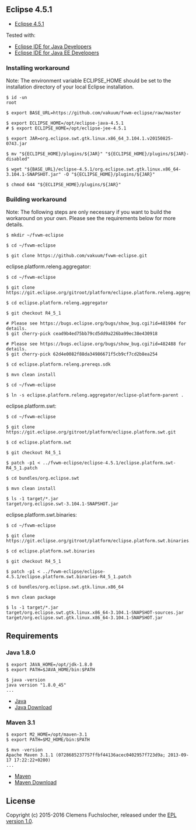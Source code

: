 ## Eclipse 4.5.1

* [Eclipse 4.5.1](https://www.eclipse.org/downloads/packages/release/mars/1)

Tested with:

* [Eclipse IDE for Java Developers](https://www.eclipse.org/downloads/packages/eclipse-ide-java-developers/mars1)
* [Eclipse IDE for Java EE Developers](https://www.eclipse.org/downloads/packages/eclipse-ide-java-ee-developers/mars1)

### Installing workaround

Note: The environment variable ECLIPSE_HOME should be set to the installation directory of your local Eclipse installation.

	$ id -un
	root

	$ export BASE_URL=https://github.com/vakuum/fvwm-eclipse/raw/master

	$ export ECLIPSE_HOME=/opt/eclipse-java-4.5.1
	# $ export ECLIPSE_HOME=/opt/eclipse-jee-4.5.1

	$ export JAR=org.eclipse.swt.gtk.linux.x86_64_3.104.1.v20150825-0743.jar

	$ mv "${ECLIPSE_HOME}/plugins/${JAR}" "${ECLIPSE_HOME}/plugins/${JAR}-disabled"

	$ wget "${BASE_URL}/eclipse-4.5.1/org.eclipse.swt.gtk.linux.x86_64-3.104.1-SNAPSHOT.jar" -O "${ECLIPSE_HOME}/plugins/${JAR}"

	$ chmod 644 "${ECLIPSE_HOME}/plugins/${JAR}"

### Building workaround

Note: The following steps are only necessary if you want to build the workaround on your own. Please see the requirements below for more details.

	$ mkdir ~/fvwm-eclipse

	$ cd ~/fvwm-eclipse

	$ git clone https://github.com/vakuum/fvwm-eclipse.git

eclipse.platform.releng.aggregator:

	$ cd ~/fvwm-eclipse

	$ git clone https://git.eclipse.org/gitroot/platform/eclipse.platform.releng.aggregator.git

	$ cd eclipse.platform.releng.aggregator

	$ git checkout R4_5_1

	# Please see https://bugs.eclipse.org/bugs/show_bug.cgi?id=481904 for details.
	$ git cherry-pick cead9b4ed75bb79cd5dd9a226ba99ec38e430918

	# Please see https://bugs.eclipse.org/bugs/show_bug.cgi?id=482488 for details.
	$ git cherry-pick 62d4e0082f88da34986671f5cb9cf7cd2b8ea254

	$ cd eclipse.platform.releng.prereqs.sdk

	$ mvn clean install

	$ cd ~/fvwm-eclipse

	$ ln -s eclipse.platform.releng.aggregator/eclipse-platform-parent .

eclipse.platform.swt:

	$ cd ~/fvwm-eclipse

	$ git clone https://git.eclipse.org/gitroot/platform/eclipse.platform.swt.git

	$ cd eclipse.platform.swt

	$ git checkout R4_5_1

	$ patch -p1 < ../fvwm-eclipse/eclipse-4.5.1/eclipse.platform.swt-R4_5_1.patch

	$ cd bundles/org.eclipse.swt

	$ mvn clean install

	$ ls -1 target/*.jar
	target/org.eclipse.swt-3.104.1-SNAPSHOT.jar

eclipse.platform.swt.binaries:

	$ cd ~/fvwm-eclipse

	$ git clone https://git.eclipse.org/gitroot/platform/eclipse.platform.swt.binaries.git

	$ cd eclipse.platform.swt.binaries

	$ git checkout R4_5_1

	$ patch -p1 < ../fvwm-eclipse/eclipse-4.5.1/eclipse.platform.swt.binaries-R4_5_1.patch

	$ cd bundles/org.eclipse.swt.gtk.linux.x86_64

	$ mvn clean package

	$ ls -1 target/*.jar
	target/org.eclipse.swt.gtk.linux.x86_64-3.104.1-SNAPSHOT-sources.jar
	target/org.eclipse.swt.gtk.linux.x86_64-3.104.1-SNAPSHOT.jar

## Requirements

### Java 1.8.0

	$ export JAVA_HOME=/opt/jdk-1.8.0
	$ export PATH=$JAVA_HOME/bin:$PATH

	$ java -version
	java version "1.8.0_45"
	...

* [Java](http://www.oracle.com/technetwork/java/)
* [Java Download](http://www.oracle.com/technetwork/java/javase/downloads/)

### Maven 3.1

	$ export M2_HOME=/opt/maven-3.1
	$ export PATH=$M2_HOME/bin:$PATH

	$ mvn -version
	Apache Maven 3.1.1 (0728685237757ffbf44136acec0402957f723d9a; 2013-09-17 17:22:22+0200)
	...

* [Maven](https://maven.apache.org/)
* [Maven Download](https://maven.apache.org/download.cgi)

## License

Copyright (c) 2015-2016 Clemens Fuchslocher, released under the [EPL version 1.0](../LICENSE).
